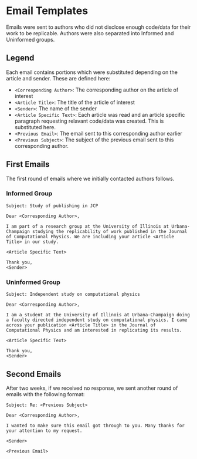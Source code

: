 # Email Templates

Emails were sent to authors who did not disclose enough code/data for their work to be replicable. Authors were also separated into Informed and Uninformed groups.

## Legend

Each email contains portions which were substituted depending on the article and sender. These are defined here:

* `<Corresponding Author>`: The corresponding author on the article of interest
* `<Article Title>`: The title of the article of interest
* `<Sender>`: The name of the sender
* `<Article Specific Text>`: Each article was read and an article specific paragraph requesting relavant code/data was created. This is substituted here.
* `<Previous Email>`: The email sent to this corresponding author earlier
* `<Previous Subject>`: The subject of the previous email sent to this corresponding author.

## First Emails

The first round of emails where we initially contacted authors follows.

### Informed Group

```
Subject: Study of publishing in JCP

Dear <Corresponding Author>,

I am part of a research group at the University of Illinois at Urbana-Champaign studying the replicability of work published in the Journal of Computational Physics. We are including your article <Article Title> in our study.

<Article Specific Text>

Thank you,
<Sender>
```

### Uninformed Group

```
Subject: Independent study on computational physics

Dear <Corresponding Author>,

I am a student at the University of Illinois at Urbana-Champaign doing a faculty directed independent study on computational physics. I came across your publication <Article Title> in the Journal of Computational Physics and am interested in replicating its results.

<Article Specific Text>

Thank you,
<Sender>
```

## Second Emails

After two weeks, if we received no response, we sent another round of emails with the following format:

```
Subject: Re: <Previous Subject>

Dear <Corresponding Author>,

I wanted to make sure this email got through to you. Many thanks for your attention to my request.

<Sender>

<Previous Email>
```
